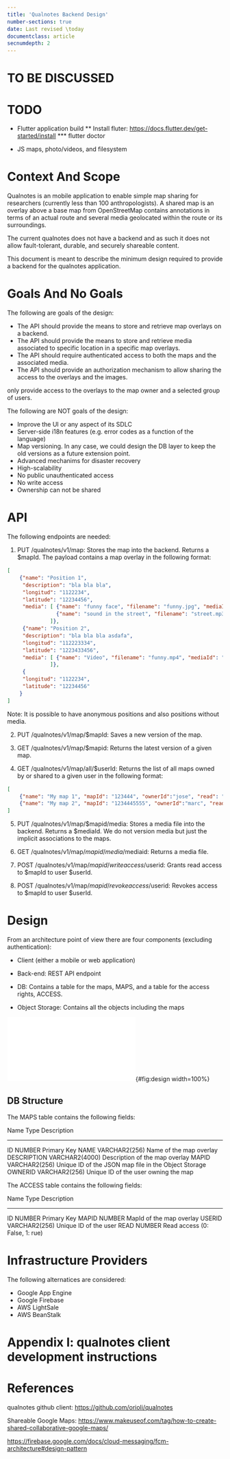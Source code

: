 ```yaml
---
title: 'Qualnotes Backend Design'
number-sections: true
date: Last revised \today  
documentclass: article
secnumdepth: 2
---
```


# TO BE DISCUSSED 



# TODO

* Flutter application build 
** Install fluter: https://docs.flutter.dev/get-started/install
*** flutter doctor

* JS maps, photo/videos, and filesystem

# Context And Scope

Qualnotes is an mobile application to enable simple map sharing for researchers (currently less than 100 anthropologists). A shared map is an overlay above a base map from OpenStreetMap contains annotations in terms of an actual route and several media geolocated within the route or its surroundings.

The current qualnotes does not have a backend and as such it does not allow fault-tolerant, durable, and securely shareable content.

This document is meant to describe the minimum design required to provide a backend for the qualnotes application.

# Goals And No Goals

The following are goals of the design:

* The API should provide the means to store and retrieve map overlays on a backend.
* The API should provide the means to store and retrieve media associated to specific location in a specific map overlays.
* The API should require authenticated access to both the maps and the associated media.
* The API should provide an authorization mechanism to allow sharing the access to the overlays and the images.

only provide access to the overlays to the map owner and a selected group of users. 

The following are NOT goals of the design:

* Improve the UI or any aspect of its SDLC
* Server-side i18n features (e.g. error codes as a function of the language)
* Map versioning. In any case, we could design the DB layer to keep the old versions as a future extension point.
* Advanced mechanims for disaster recovery
* High-scalability 
* No public unauthenticated access 
* No write access
* Ownership can not be shared


# API

The following endpoints are needed:

1. PUT /qualnotes/v1/map: Stores the map into the backend. Returns a $mapId. The payload contains a map overlay in the following format:

```json
[
	{"name": "Position 1", 
	 "description": "bla bla bla", 
	 "longitud": "1122234", 
	 "latitude": "12234456", 
	 "media": [ {"name": "funny face", "filename": "funny.jpg", "mediaId": "1223flsdjnvsjn"} ,
	 	        {"name": "sound in the street", "filename": "street.mp3", "mediaId": "122343flsdjnvsjn"}
	          ]},
	 {"name": "Position 2", 
	 "description": "bla bla bla asdafa", 
	 "longitud": "112223334", 
	 "latitude": "1223433456", 
	 "media": [ {"name": "Video", "filename": "funny.mp4", "mediaId": "1223flsfsdfdjnvsjn"}
	          ]},
	 { 
	 "longitud": "1122234", 
	 "latitude": "12234456"
	}
]
````

Note: It is possible to have anonymous positions and also positions without media.

2. PUT /qualnotes/v1/map/$mapId: Saves a new version of the map.

3. GET /qualnotes/v1/map/$mapid: Returns the latest version of a given map.

4. GET /qualnotes/v1/map/all/$userId: Returns the list of all maps owned by or shared to a given user in the following format:

```json
[
	{"name": "My map 1", "mapId": "123444", "ownerId":"jose", "read": "true", "write": "true"}.
	{"name": "My map 2", "mapId": "1234445555", "ownerId":"marc", "read": "true", "write": "false"}.
]
```

5. PUT /qualnotes/v1/map/$mapid/media: Stores a media file into the backend. Returns a $mediaId. We do not version media but just the implicit associations to the maps.

6. GET /qualnotes/v1/map/$mapid/media/$mediaid: Returns a media file.

7. POST /qualnotes/v1/map/$mapid/writeaccess/$userid: Grants read access to $mapId to user $userId.

9. POST /qualnotes/v1/map/$mapid/revokeaccess/$userid: Revokes access to $mapId to user $userId.


# Design

From an architecture point of view there are four components (excluding authentication):

* Client (either a mobile or web application)

* Back-end: REST API endpoint

* DB: Contains a table for the maps, MAPS, and a table for the access rights, ACCESS.

* Object Storage: Contains all the objects including the maps


![High-level architecture of the qualnotes back-end.](dot/design.pdf){#fig:design width=100%}


## DB Structure

The MAPS table contains the following fields:

Name              Type             Description
----------------- ---------------- --------------------------------------
ID                NUMBER           Primary Key 
NAME              VARCHAR2(256)    Name of the map overlay
DESCRIPTION       VARCHAR2(4000)   Description of the map overlay
MAPID             VARCHAR2(256)    Unique ID of the JSON map file in the Object Storage
OWNERID           VARCHAR2(256)    Unique ID of the user owning the map

The ACCESS table contains the following fields:

Name              Type             Description
----------------- ---------------- --------------------------------------
ID                NUMBER           Primary Key 
MAPID             NUMBER           MapId of the map overlay
USERID            VARCHAR2(256)    Unique ID of the user 
READ              NUMBER           Read access (0: False, 1: rue)


# Infrastructure Providers

The following alternatices are considered:
* Google App Engine
* Google Firebase
* AWS LightSale
* AWS BeanStalk

# Appendix I: qualnotes client development instructions


# References

qualnotes github client: https://github.com/orioli/qualnotes

Shareable Google Maps: https://www.makeuseof.com/tag/how-to-create-shared-collaborative-google-maps/

https://firebase.google.com/docs/cloud-messaging/fcm-architecture#design-pattern
